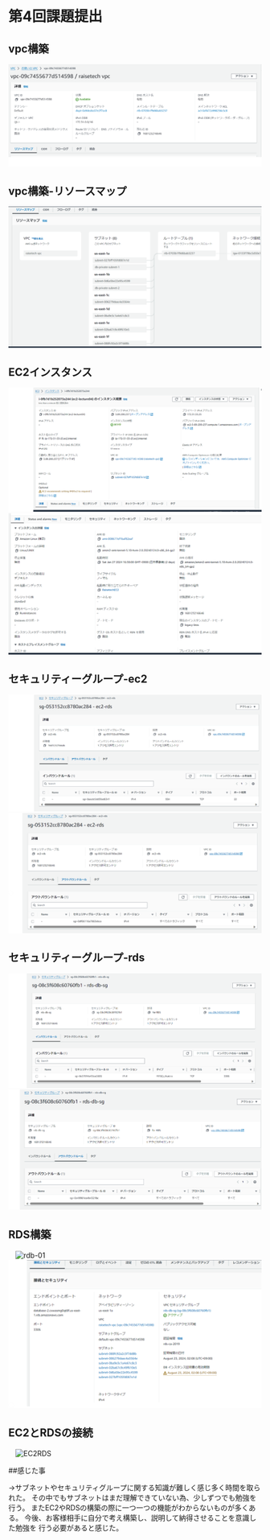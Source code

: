 # 第4回課題提出

## vpc構築

![vpc](Evidence04/01.png)

## vpc構築-リソースマップ

![vpc-map](Evidence04/02.png)

## EC2インスタンス

 ![instance-01](Evidence04/03.png)
 ![instance-02](Evidence04/04.png)
 
## セキュリティーグループ-ec2

![ec2-sg-01](Evidence04/05.png)
![ec2-sg-02](Evidence04/06.png)

## セキュリティーグループ-rds
![rds-sg-01](Evidence04/07.png)
![rds-sg-02](Evidence04/08.png)

## RDS構築

　![rdb-01](Evidence/09.png)
　![rdb-02](Evidence04/10.png)

## EC2とRDSの接続

　![EC2RDS](Evidenc04/11.png)

##感じた事

→サブネットやセキュリティグループに関する知識が難しく感じ多く時間を取られた。
 その中でもサブネットはまだ理解できていない為、少しずつでも勉強を行う。
 またEC2やRDSの構築の際に一つ一つの機能がわからないものが多くある。
 今後、お客様相手に自分で考え構築し、説明して納得させることを意識した勉強を
 行う必要があると感じた。